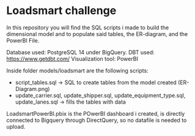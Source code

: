 # Loadsmart challenge
In this repository you will find the SQL scripts i made to build the dimensional model and to populate said tables, the ER-diagram, and the PowerBI File.

Database used: PostgreSQL 14 under BigQuery.
DBT used: https://www.getdbt.com/
Visualization tool: PowerBI

Inside folder models/loadsmart are the following scripts:
  - script_tables.sql -> SQL to create tables from the model created (ER-Diagram.png)
  - update_carrier.sql, update_shipper.sql, update_equipment_type.sql, update_lanes.sql -> fills the tables with data

LoadsmartPowerBI.pbix is the POwerBI dashboard i created, is directly connected to Bigquery through DirectQuery, so no datafile is needed to upload.
